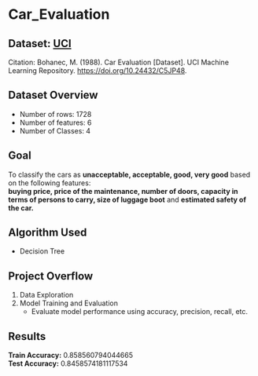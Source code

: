 # Car_Evaluation
## Dataset: [UCI](https://archive.ics.uci.edu/dataset/19/car+evaluation)
Citation: Bohanec, M. (1988). Car Evaluation [Dataset]. UCI Machine Learning Repository. https://doi.org/10.24432/C5JP48.

## Dataset Overview
- Number of rows: 1728
- Number of features: 6
- Number of Classes: 4

## Goal
To classify the cars as **unacceptable, acceptable, good, very good** based on the following features:  
**buying price, price of the maintenance, number of doors, capacity in terms of persons to carry, size of luggage boot** and **estimated safety of the car.**

## Algorithm Used
- Decision Tree

## Project Overflow
1. Data Exploration
2. Model Training and Evaluation
   - Evaluate model performance using accuracy, precision, recall, etc.

## Results
**Train Accuracy:** 0.858560794044665 <br>
**Test Accuracy:** 0.8458574181117534
